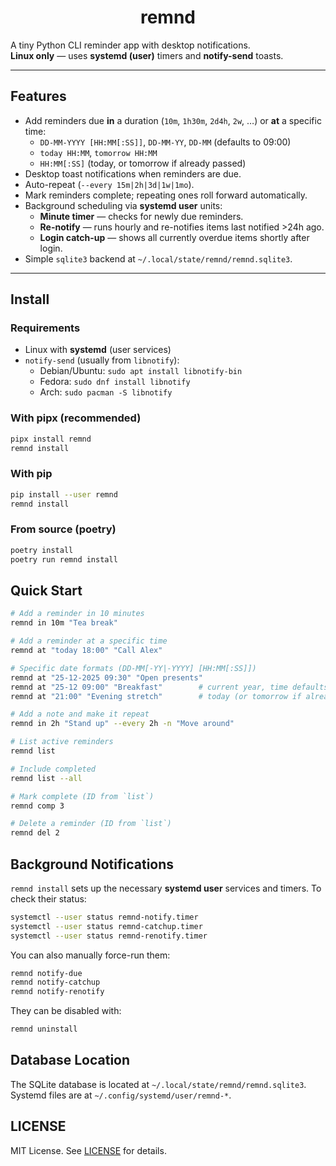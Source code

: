 <h1 align="center">remnd</h1>

A tiny Python CLI reminder app with desktop notifications.  
**Linux only** — uses **systemd (user)** timers and **notify-send** toasts.

---

## Features

- Add reminders due **in** a duration (`10m`, `1h30m`, `2d4h`, `2w`, …) or **at** a specific time:
  - `DD-MM-YYYY [HH:MM[:SS]]`, `DD-MM-YY`, `DD-MM` (defaults to 09:00)
  - `today HH:MM`, `tomorrow HH:MM`
  - `HH:MM[:SS]` (today, or tomorrow if already passed)
- Desktop toast notifications when reminders are due.
- Auto-repeat (`--every 15m|2h|3d|1w|1mo`).
- Mark reminders complete; repeating ones roll forward automatically.
- Background scheduling via **systemd user** units:
  - **Minute timer** — checks for newly due reminders.
  - **Re-notify** — runs hourly and re-notifies items last notified >24h ago.
  - **Login catch-up** — shows all currently overdue items shortly after login.
- Simple `sqlite3` backend at `~/.local/state/remnd/remnd.sqlite3`.

---

## Install

### Requirements
- Linux with **systemd** (user services)  
- `notify-send` (usually from `libnotify`):
  - Debian/Ubuntu: `sudo apt install libnotify-bin`
  - Fedora: `sudo dnf install libnotify`
  - Arch: `sudo pacman -S libnotify`

### With pipx (recommended)
```bash
pipx install remnd
remnd install
```

### With pip
```bash
pip install --user remnd
remnd install
```

### From source (poetry)
```bash 
poetry install
poetry run remnd install
```

## Quick Start
```bash
# Add a reminder in 10 minutes
remnd in 10m "Tea break"

# Add a reminder at a specific time
remnd at "today 18:00" "Call Alex"

# Specific date formats (DD-MM[-YY|-YYYY] [HH:MM[:SS]])
remnd at "25-12-2025 09:30" "Open presents"
remnd at "25-12 09:00" "Breakfast"        # current year, time defaults to 09:00
remnd at "21:00" "Evening stretch"        # today (or tomorrow if already passed)

# Add a note and make it repeat
remnd in 2h "Stand up" --every 2h -n "Move around"

# List active reminders
remnd list

# Include completed
remnd list --all

# Mark complete (ID from `list`)
remnd comp 3

# Delete a reminder (ID from `list`)
remnd del 2
```

## Background Notifications

`remnd install` sets up the necessary **systemd user** services and timers. To check their status:

```bash
systemctl --user status remnd-notify.timer
systemctl --user status remnd-catchup.timer
systemctl --user status remnd-renotify.timer
```

You can also manually force-run them:

```bash
remnd notify-due
remnd notify-catchup
remnd notify-renotify
```

They can be disabled with:

```bash
remnd uninstall
```

## Database Location

The SQLite database is located at `~/.local/state/remnd/remnd.sqlite3`.
Systemd files are at `~/.config/systemd/user/remnd-*`.


## LICENSE

MIT License. See [LICENSE](LICENSE) for details.

